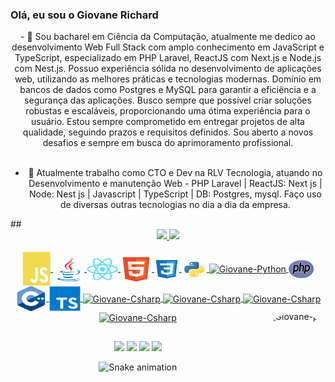 ### Olá, eu sou o Giovane Richard


<div align="center">
  - 🔭 Sou bacharel em Ciência da Computação, atualmente me dedico ao desenvolvimento Web Full Stack com amplo conhecimento em JavaScript e TypeScript, especializado em PHP Laravel, ReactJS com Next.js e
    Node.js com Nest.js. Possuo experiência sólida no desenvolvimento de aplicações web, utilizando as melhores práticas e tecnologias modernas. Domínio em bancos de dados como Postgres e MySQL para garantir
    a eficiência e a segurança das aplicações. Busco sempre que possível criar soluções robustas e escaláveis, proporcionando uma ótima experiência para o usuário. Estou sempre comprometido em entregar projetos
    de alta qualidade, seguindo prazos e requisitos definidos. Sou aberto a novos desafios e sempre em busca do aprimoramento profissional. </br></br>
  
  - 🌱 Atualmente trabalho como CTO e Dev na RLV Tecnologia, atuando no Desenvolvimento e manutenção Web - PHP Laravel | ReactJS: Next js | Node: Nest js | Javascript | TypeScript | DB: Postgres, mysql. Faço uso de diversas outras tecnologias no dia a dia da empresa.
  <!-- - 👯 Aperfeiçoando meu conhecimento de forma prática com Front: React/Next js e Back: Node/Nest js, entre diversas outras skills, -->
</div>
##

<div align="center">
  <a href="https://github.com/GiovaneRichard">
  <img height="180em" src="https://github-readme-stats.vercel.app/api?username=giovanerichard&show_icons=true&theme=gruvbox&include_all_commits=true&count_private=true"/>
  <img height="180em" src="https://github-readme-stats.vercel.app/api/top-langs/?username=giovanerichard&layout=compact&langs_count=7&theme=gruvbox"/>
</div>

<div style="display: inline_block" align="center"><br>
  <img align="center" alt="Giovane-Js" height="55" width="45" src="https://raw.githubusercontent.com/devicons/devicon/master/icons/javascript/javascript-plain.svg">
  <img align="center" alt="Giovane-java" height="40" width="50" src="https://raw.githubusercontent.com/devicons/devicon/master/icons/java/java-original.svg">
  <img align="center" alt="Giovane-React" height="40" width="50" src="https://raw.githubusercontent.com/devicons/devicon/master/icons/react/react-original.svg">
  <img align="center" alt="Giovane-HTML" height="40" width="50" src="https://raw.githubusercontent.com/devicons/devicon/master/icons/html5/html5-original.svg">
  <img align="center" alt="Giovane-CSS" height="30" width="40" src="https://raw.githubusercontent.com/devicons/devicon/master/icons/css3/css3-original.svg">
  <img align="center" alt="Giovane-Python" height="30" width="40" src="https://raw.githubusercontent.com/devicons/devicon/master/icons/python/python-original.svg">
  <img align="center" alt="Giovane-Python" height="40" width="50" src="https://cdn.jsdelivr.net/gh/devicons/devicon/icons/c/c-original.svg" />
  <img align="center" alt="Giovane-Csharp" height="55" width="40" src="https://raw.githubusercontent.com/devicons/devicon/master/icons/php/php-original.svg">
  <img align="center" alt="Giovane-Csharp" height="40" width="50" src="https://raw.githubusercontent.com/devicons/devicon/master/icons/cplusplus/cplusplus-original.svg">
  <img align="center" alt="Giovane-Csharp" height="40" width="50" src="https://raw.githubusercontent.com/devicons/devicon/master/icons/typescript/typescript-original.svg">
  <img align="center" alt="Giovane-Csharp" height="45" width="50" src="https://www.svgrepo.com/show/354118/nodejs.svg">
  <img align="center" alt="Giovane-Csharp" height="30" width="40" src="https://seeklogo.com/images/N/next-js-icon-logo-EE302D5DBD-seeklogo.com.png">
  <img align="center" alt="Giovane-Csharp" height="40" width="40" src="https://res.cloudinary.com/practicaldev/image/fetch/s--xfAYl4Wt--/c_imagga_scale,f_auto,fl_progressive,h_1080,q_auto,w_1080/https://dev-to-uploads.s3.amazonaws.com/uploads/articles/899zzeo7c2i92zv9ukyr.png">
  <img align="center" alt="Giovane-Csharp" height="40" width="50" src="https://logowik.com/content/uploads/images/laravel8530.jpg"> 
  
  <img align="right" alt="Giovane-pic" height="150" style="border-radius:50px;"    src="https://freepngimg.com/thumb/star_wars/9-2-star-wars-jedi-png.png">
</div>
  
  ##
  
  <div align="center"> 
  <a href="https://www.youtube.com/user/giovanerichard171/videos" target="_blank"><img src="https://img.shields.io/badge/YouTube-FF0000?style=for-the-badge&logo=youtube&logoColor=white" target="_blank"></a>
  <a href="#" target="_blank"><img src="https://img.shields.io/badge/-Instagram-%23E4405F?style=for-the-badge&logo=instagram&logoColor=white" target="_blank"></a>
<!--  	<a href="#" target="_blank"><img src="https://img.shields.io/badge/Twitch-9146FF?style=for-the-badge&logo=twitch&logoColor=white" target="_blank"></a> -->
<!--  <a href="https://discord.gg/wagxzStdcR" target="_blank"><img src="https://img.shields.io/badge/Discord-7289DA?style=for-the-badge&logo=discord&logoColor=white" target="_blank"></a>  -->
  <a href = "mailto:giovanerichard@gmail.com"><img src="https://img.shields.io/badge/-Gmail-D14836?style=for-the-badge&logo=gmail&logoColor=white" target="_blank"></a>
  <a href="https://www.linkedin.com/in/giovane-richard-b44427254/" target="_blank"><img src="https://img.shields.io/badge/-LinkedIn-%230077B5?style=for-the-badge&logo=linkedin&logoColor=white" target="_blank"></a> 
 
  ![Snake animation](https://github.com/giovanerichard/giovanerichard/blob/output/github-contribution-grid-snake.svg)
 
</div>
